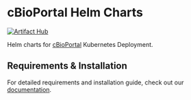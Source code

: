 # cBioPortal Helm Charts
[![Artifact Hub](https://img.shields.io/endpoint?url=https://artifacthub.io/badge/repository/cbioportal)](https://artifacthub.io/packages/search?org=cbioportal)

Helm charts for [cBioPortal](https://cbioportal.org/) Kubernetes Deployment.

## Requirements & Installation
For detailed requirements and installation guide, check out our [documentation](https://docs.cbioportal.org/deployment/kubernetes/).